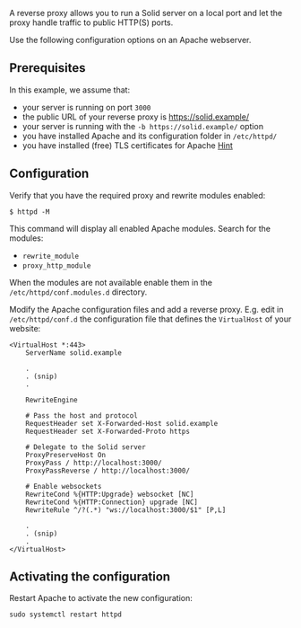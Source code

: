 A reverse proxy allows you to run a Solid server on a local port and let the proxy handle traffic to public HTTP(S) ports.

Use the following configuration options on an Apache webserver.

## Prerequisites

In this example, we assume that:

- your server is running on port `3000`
- the public URL of your reverse proxy is https://solid.example/
- your server is running with the `-b https://solid.example/` option
- you have installed Apache and its configuration folder in `/etc/httpd/`
- you have installed (free) TLS certificates for Apache [Hint](https://duckduckgo.com/?q=apache+https+centos+letsencrypt&t=vivaldi&ia=web)

## Configuration

Verify that you have the required proxy and rewrite modules enabled:

```
$ httpd -M
```

This command will display all enabled Apache modules. Search for the modules:

- `rewrite_module`
- `proxy_http_module`

When the modules are not available enable them in the `/etc/httpd/conf.modules.d` directory.

Modify the Apache configuration files and add a reverse proxy. E.g. edit in `/etc/httpd/conf.d` the
configuration file that defines the `VirtualHost` of your website:

```
<VirtualHost *:443>
    ServerName solid.example

    .
    . (snip)
    .

    RewriteEngine 

    # Pass the host and protocol
    RequestHeader set X-Forwarded-Host solid.example 
    RequestHeader set X-Forwarded-Proto https

    # Delegate to the Solid server
    ProxyPreserveHost On
    ProxyPass / http://localhost:3000/
    ProxyPassReverse / http://localhost:3000/

    # Enable websockets
    RewriteCond %{HTTP:Upgrade} websocket [NC]
    RewriteCond %{HTTP:Connection} upgrade [NC]
    RewriteRule ^/?(.*) "ws://localhost:3000/$1" [P,L]
    
    .
    . (snip)
    .
</VirtualHost>
```

## Activating the configuration

Restart Apache to activate the new configuration:

```
sudo systemctl restart httpd
```